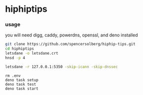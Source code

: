 # hiphiptips

### usage

you will need digg, caddy, powerdns, openssl, and deno installed

```bash
git clone https://github.com/spencersolberg/hiphip-tips.git
cd hiphiptips
letsdane -o letsdane.crt
hnsd -p 4
```

```bash
letsdane -r 127.0.0.1:5350 -skip-icann -skip-dnssec
```

```
rm .env
deno task setup
deno task test
deno task start
```
